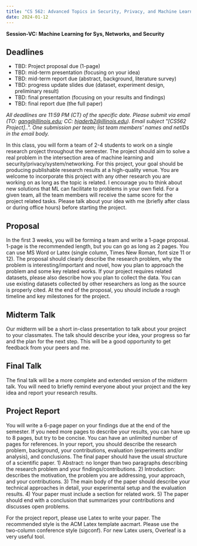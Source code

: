 ```yaml
---
title: "CS 562: Advanced Topics in Security, Privacy, and Machine Learning"
date: 2024-01-12
---
```


**Session-VC: Machine Learning for Sys, Networks, and Security**

## Deadlines

- TBD: Project proposal due (1-page)
- TBD: mid-term presentation (focusing on your idea)
- TBD: mid-term report due (abstract, background, literature survey)
- TBD: progress update slides due (dataset, experiment design, preliminary result)
- TBD: final presentation (focusing on your results and findings)
- TBD: final report due (the full paper)

*All deadlines are 11:59 PM (CT) of the specific date. Please submit via email (TO: gang@illinois.edu; CC: hjaderb2@illinois.edu). Email subject "[CS562 Project]..". One submission per team; list team members' names and netIDs in the email body.*

In this class, you will form a team of 2-4 students to work on a single research project throughout the semester. The project should aim to solve a real problem in the intersection area of machine learning and security/privacy/system/networking. For this project, your goal should be producing publishable research results at a high-quality venue. You are welcome to incorporate this project with any other research you are working on as long as the topic is related. I encourage you to think about new solutions that ML can facilitate to problems in your own field. For a given team, all the team members will receive the same score for the project related tasks. Please talk about your idea with me (briefly after class or during office hours) before starting the project.

## Proposal

In the first 3 weeks, you will be forming a team and write a 1-page proposal. 1-page is the recommended length, but you can go as long as 2 pages. You can use MS Word or Latex (single column, Times New Roman, font size 11 or 12). The proposal should clearly describe the research problem, why the problem is interesting/important and novel, how you plan to approach the problem and some key related works. If your project requires related datasets, please also describe how you plan to collect the data. You can use existing datasets collected by other researchers as long as the source is properly cited. At the end of the proposal, you should include a rough timeline and key milestones for the project.

## Midterm Talk

Our midterm will be a short in-class presentation to talk about your project to your classmates. The talk should describe your idea, your progress so far and the plan for the next step. This will be a good opportunity to get feedback from your peers and me.

## Final Talk

The final talk will be a more complete and extended version of the midterm talk. You will need to briefly remind everyone about your project and the key idea and report your research results.

## Project Report

You will write a 6-page paper on your findings due at the end of the semester. If you need more pages to describe your results, you can have up to 8 pages, but try to be concise. You can have an unlimited number of pages for references. In your report, you should describe the research problem, background, your contributions, evaluation (experiments and/or analysis), and conclusions. The final paper should have the usual structure of a scientific paper. 1) Abstract: no longer than two paragraphs describing the research problem and your findings/contributions. 2) Introduction: describes the motivation, the problem you are addressing, your approach, and your contributions. 3) The main body of the paper should describe your technical approaches in detail, your experimental setup and the evaluation results. 4) Your paper must include a section for related work. 5) The paper should end with a conclusion that summarizes your contributions and discusses open problems.

For the project report, please use Latex to write your paper. The recommended style is the ACM Latex template aacmart. Please use the two-column conference style (sigconf). For new Latex users, Overleaf is a very useful tool.




